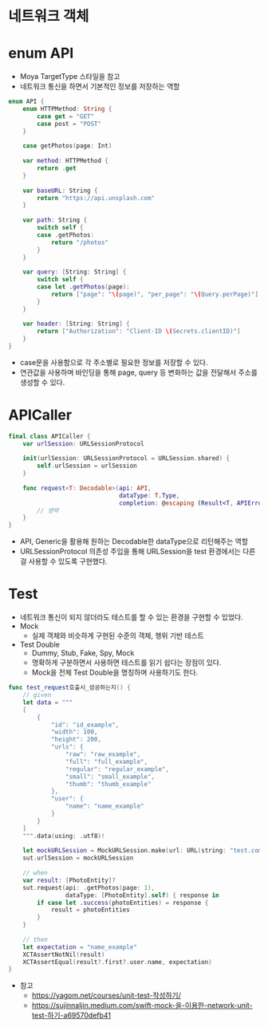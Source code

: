 # 네트워크 객체
# enum API
- Moya TargetType 스타일을 참고
- 네트워크 통신을 하면서 기본적인 정보를 저장하는 역할

```swift
enum API {
    enum HTTPMethod: String {
        case get = "GET"
        case post = "POST"
    }
    
    case getPhotos(page: Int)
    
    var method: HTTPMethod {
        return .get
    }
    
    var baseURL: String {
        return "https://api.unsplash.com"
    }
    
    var path: String {
        switch self {
        case .getPhotos:
            return "/photos"
        }
    }
    
    var query: [String: String] {
        switch self {
        case let .getPhotos(page):
            return ["page": "\(page)", "per_page": "\(Query.perPage)"]
        }
    }
    
    var header: [String: String] {
        return ["Authorization": "Client-ID \(Secrets.clientID)"]
    }
}
```

- case문을 사용함으로 각 주소별로 필요한 정보를 저장할 수 있다.
- 연관값을 사용하며 바인딩을 통해 page, query 등 변화하는 값을 전달해서 주소를 생성할 수 있다.

# APICaller

```swift
final class APICaller {
    var urlSession: URLSessionProtocol
    
    init(urlSession: URLSessionProtocol = URLSession.shared) {
        self.urlSession = urlSession
    }
    
    func request<T: Decodable>(api: API,
                               dataType: T.Type,
                               completion: @escaping (Result<T, APIError>) -> Void) {
        // 생략
    }
}
```

- API, Generic을 활용해 원하는 Decodable한 dataType으로 리턴해주는 역할
- URLSessionProtocol 의존성 주입을 통해 URLSession을 test 환경에서는 다른걸 사용할 수 있도록 구현했다.

# Test
- 네트워크 통신이 되지 않더라도 테스트를 할 수 있는 환경을 구현할 수 있었다.
- Mock
    - 실제 객체와 비슷하게 구현된 수준의 객체, 행위 기반 테스트
- Test Double
    - Dummy, Stub, Fake, Spy, Mock
    - 명확하게 구분하면서 사용하면 테스트를 읽기 쉽다는 장점이 있다.
    - Mock을 전체 Test Double을 명칭하며 사용하기도 한다.
    
```swift
func test_request호출시_성공하는지() {
    // given
    let data = """
    [
        {
            "id": "id_example",
            "width": 100,
            "height": 200,
            "urls": {
                "raw": "raw_example",
                "full": "full_example",
                "regular": "regular_example",
                "small": "small_example",
                "thumb": "thumb_example"
            },
            "user": {
                "name": "name_example"
            }
        }
    ]
    """.data(using: .utf8)!
    
    let mockURLSession = MockURLSession.make(url: URL(string: "test.com")!, data: data, statusCode: 200)
    sut.urlSession = mockURLSession
    
    // when
    var result: [PhotoEntity]?
    sut.request(api: .getPhotos(page: 1),
                dataType: [PhotoEntity].self) { response in
        if case let .success(photoEntities) = response {
            result = photoEntities
        }
    }
    
    // then
    let expectation = "name_example"
    XCTAssertNotNil(result)
    XCTAssertEqual(result?.first?.user.name, expectation)
}
```

- 참고
    - https://yagom.net/courses/unit-test-작성하기/
    - https://sujinnaljin.medium.com/swift-mock-을-이용한-network-unit-test-하기-a69570defb41
